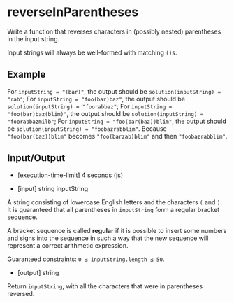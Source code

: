 # reverseInParentheses

Write a function that reverses characters in (possibly nested) parentheses in the input string.

Input strings will always be well-formed with matching `()`s.

## Example

For `inputString = "(bar)"`, the output should be
`solution(inputString) = "rab"`;
For `inputString = "foo(bar)baz"`, the output should be
`solution(inputString) = "foorabbaz"`;
For `inputString = "foo(bar)baz(blim)"`, the output should be
`solution(inputString) = "foorabbazmilb"`;
For `inputString = "foo(bar(baz))blim"`, the output should be
`solution(inputString) = "foobazrabblim"`.
Because `"foo(bar(baz))blim"` becomes `"foo(barzab)blim"` and then `"foobazrabblim"`.

## Input/Output

- [execution-time-limit] 4 seconds (js)

- [input] string inputString

A string consisting of lowercase English letters and the characters `(` and `)`. It is guaranteed that all parentheses in `inputString` form a regular bracket sequence.

A bracket sequence is called **regular** if it is possible to insert some numbers and signs into the sequence in such a way that the new sequence will represent a correct arithmetic expression.

Guaranteed constraints:
`0 ≤ inputString.length ≤ 50`.

- [output] string

Return `inputString`, with all the characters that were in parentheses reversed.

